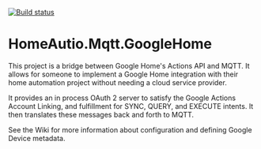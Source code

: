 [![Build status](https://ci.appveyor.com/api/projects/status/ct2i7to85k9n4ueh/branch/master?svg=true)](https://ci.appveyor.com/project/i8beef/homeautio-mqtt-googlehome/branch/master)

# HomeAutio.Mqtt.GoogleHome

This project is a bridge between Google Home's Actions API and MQTT. It allows for someone to implement a Google Home integration with their home automation project without needing a cloud service provider.

It provides an in process OAuth 2 server to satisfy the Google Actions Account Linking, and fulfillment for SYNC, QUERY, and EXECUTE intents. It then translates these messages back and forth to MQTT.

See the Wiki for more information about configuration and defining Google Device metadata.
